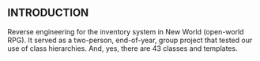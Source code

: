 INTRODUCTION
------------

Reverse engineering for the inventory system in New World (open-world RPG). It served as a two-person, end-of-year, group project that tested our use of class hierarchies.
And, yes, there are 43 classes and templates.